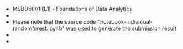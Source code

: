 - MSBD5001 (L1) - Foundations of Data Analytics
- 
- Please note that the source code "notebook-individual-randomforest.ipynb" was used to generate the submission result
- 
-

<!---
aufatsee/aufatsee is a ✨ special ✨ repository because its `README.md` (this file) appears on your GitHub profile.
You can click the Preview link to take a look at your changes.
--->
